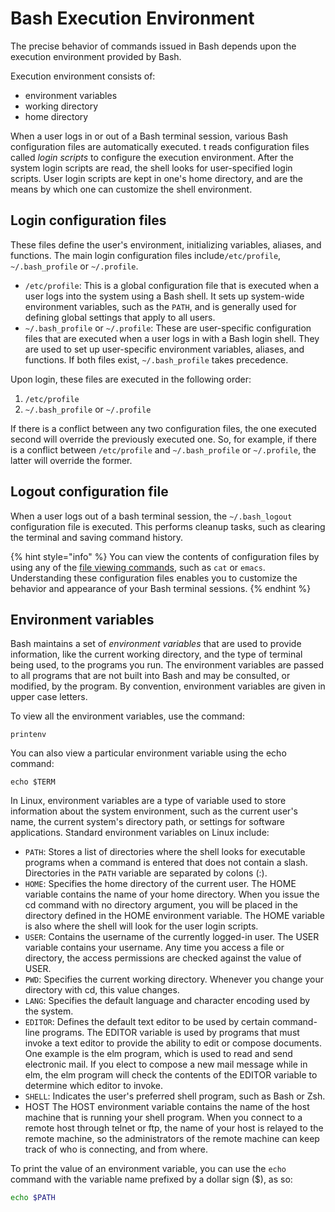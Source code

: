 # Bash Execution Environment

The precise behavior of commands issued in Bash depends upon the execution environment provided by Bash.

Execution environment consists of:

* environment variables
* working directory
* home directory

When a user logs in or out of a Bash terminal session, various Bash configuration files are automatically executed. t reads configuration files called _login scripts_ to configure the execution environment. After the system login scripts are read, the shell looks for user-specified login scripts. User login scripts are kept in one's home directory, and are the means by which one can customize the shell environment.

## Login configuration files

These files define the user's environment, initializing variables, aliases, and functions. The main login configuration files include`/etc/profile`, `~/.bash_profile` or `~/.profile`.&#x20;

* `/etc/profile`: This is a global configuration file that is executed when a user logs into the system using a Bash shell. It sets up system-wide environment variables, such as the `PATH`, and is generally used for defining global settings that apply to all users.
* `~/.bash_profile` or `~/.profile`: These are user-specific configuration files that are executed when a user logs in with a Bash login shell. They are used to set up user-specific environment variables, aliases, and functions. If both files exist, `~/.bash_profile` takes precedence.

Upon login, these files are executed in the following order:

1. `/etc/profile`
2. `~/.bash_profile` or `~/.profile`

If there is a conflict between any two configuration files, the one executed second will override the previously executed one. So, for example, if there is a conflict between `/etc/profile` and  `~/.bash_profile` or `~/.profile`, the latter will override the former.

## Logout configuration file

When a user logs out of a bash terminal session, the `~/.bash_logout` configuration file is executed. This performs cleanup tasks, such as clearing the terminal and saving command history.

{% hint style="info" %}
You can view the contents of configuration files by using any of the [file viewing commands](basic-file-and-directory-operations/viewing-files.md), such as `cat` or `emacs`. Understanding these configuration files enables you to customize the behavior and appearance of your Bash terminal sessions.
{% endhint %}

## Environment variables

Bash maintains a set of _environment variables_ that are used to provide information, like the current working directory, and the type of terminal being used, to the programs you run. The environment variables are passed to all programs that are not built into Bash and may be consulted, or modified, by the program. By convention, environment variables are given in upper case letters.

To view all the environment variables, use the command:

```
printenv
```

You can also view a particular environment variable using the echo command:

```
echo $TERM
```

In Linux, environment variables are a type of variable used to store information about the system environment, such as the current user's name, the current system's directory path, or settings for software applications. Standard environment variables on Linux include:

* `PATH`: Stores a list of directories where the shell looks for executable programs when a command is entered that does not contain a slash. Directories in the `PATH` variable are separated by colons (:).
* `HOME`: Specifies the home directory of the current user.  The HOME variable contains the name of your home directory. When you issue the cd command with no directory argument, you will be placed in the directory defined in the HOME environment variable. The HOME variable is also where the shell will look for the user login scripts.
* `USER`: Contains the username of the currently logged-in user. The USER variable contains your username. Any time you access a file or directory, the access permissions are checked against the value of USER.
* `PWD`: Specifies the current working directory. Whenever you change your directory with cd, this value changes.&#x20;
* `LANG`: Specifies the default language and character encoding used by the system.
* `EDITOR`: Defines the default text editor to be used by certain command-line programs. The EDITOR variable is used by programs that must invoke a text editor to provide the ability to edit or compose documents. One example is the elm program, which is used to read and send electronic mail. If you elect to compose a new mail message while in elm, the elm program will check the contents of the EDITOR variable to determine which editor to invoke.
* `SHELL`: Indicates the user's preferred shell program, such as Bash or Zsh.
* HOST The HOST environment variable contains the name of the host machine that is running your shell program. When you connect to a remote host through telnet or ftp, the name of your host is relayed to the remote machine, so the administrators of the remote machine can keep track of who is connecting, and from where.

To print the value of an environment variable, you can use the `echo` command with the variable name prefixed by a dollar sign ($), as so:

```bash
echo $PATH
```

